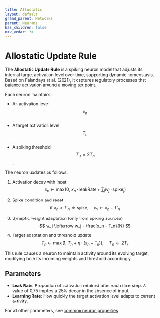 ```yaml
---
title: Allostatic
layout: default
grand_parent: Networks
parent: Neurons
has_children: false
nav_order: 30
---
```


# Allostatic Update Rule

The **Allostatic Update Rule** is a spiking neuron model that adjusts its internal target activation level over time, supporting dynamic homeostasis. Based on Falandays et al. (2021), it captures regulatory processes that balance activation around a moving set point.

Each neuron maintains:

- An activation level $$x_n$$.
- A target activation level $$T_n$$.
- A spiking threshold $$T'_n = 2T_n$$.

The neuron updates as follows:

1. Activation decay with input  
   $$
   x_n \leftarrow \max(0,\; x_n \cdot \text{leakRate} + \sum_j w_j \cdot \text{spike}_j)
   $$

2. Spike condition and reset  
   $$
   \text{if } x_n > T'_n \Rightarrow \text{spike}, \quad x_n \leftarrow x_n - T'_n
   $$

3. Synaptic weight adaptation (only from spiking sources) 
   $$
   w_j \leftarrow w_j - \frac{x_n - T_n}{N}
   $$

4. Target adaptation and threshold update
   $$
   T_n \leftarrow \max(1,\; T_n + \eta \cdot (x_n - T_n)), \quad T'_n \leftarrow 2T_n
   $$

This rule causes a neuron to maintain activity around its evolving target, modifying both its incoming weights and threshold accordingly.

## Parameters

- **Leak Rate**: Proportion of activation retained after each time step. A value of 0.75 implies a 25% decay in the absence of input.
- **Learning Rate**: How quickly the target activation level adapts to current activity.

For all other parameters, see [common neuron properties](/docs/network/neurons/index#common-neuron-properties)
